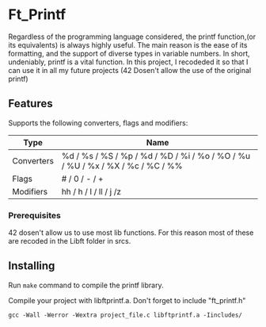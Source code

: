# Ft_Printf

Regardless of the programming language considered, the printf function,(or its equivalents)
is always highly useful. The main reason is the ease of its formatting, and the
support of diverse types in variable numbers. In short, undeniably, printf
is a vital function. In this project, I recodeded it so that I can use it in all my future projects (42 Dosen't allow the use of the original printf)

## Features

Supports the following converters, flags and modifiers:

 Type        | Name
------------ | -------------------------------------------------------------------------------
 Converters  |  %d / %s / %S / %p / %d / %D / %i / %o / %O / %u / %U / %x / %X / %c / %C / %%
 Flags       |  # / 0 / - / +
 Modifiers   |  hh / h / l / ll / j /z

### Prerequisites

42 dosen't allow us to use most lib functions. For this reason most of these are recoded in the Libft folder in srcs.

## Installing

Run `make` command to compile the printf library.

Compile your project with libftprintf.a.
Don't forget to include "ft_printf.h"

```
gcc -Wall -Werror -Wextra project_file.c libftprintf.a -Iincludes/
```
